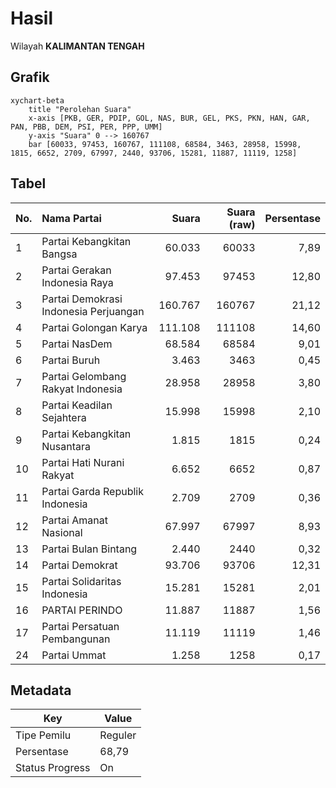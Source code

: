 # Hasil

Wilayah **KALIMANTAN TENGAH**

## Grafik

```mermaid
xychart-beta
    title "Perolehan Suara"
    x-axis [PKB, GER, PDIP, GOL, NAS, BUR, GEL, PKS, PKN, HAN, GAR, PAN, PBB, DEM, PSI, PER, PPP, UMM]
    y-axis "Suara" 0 --> 160767
    bar [60033, 97453, 160767, 111108, 68584, 3463, 28958, 15998, 1815, 6652, 2709, 67997, 2440, 93706, 15281, 11887, 11119, 1258]
```

## Tabel

| No. | Nama Partai                           | Suara   | Suara (raw) | Persentase |
|:--- |:------------------------------------- | -------:| -----------:| ----------:|
| 1   | Partai Kebangkitan Bangsa             | 60.033  | 60033       | 7,89       |
| 2   | Partai Gerakan Indonesia Raya         | 97.453  | 97453       | 12,80      |
| 3   | Partai Demokrasi Indonesia Perjuangan | 160.767 | 160767      | 21,12      |
| 4   | Partai Golongan Karya                 | 111.108 | 111108      | 14,60      |
| 5   | Partai NasDem                         | 68.584  | 68584       | 9,01       |
| 6   | Partai Buruh                          | 3.463   | 3463        | 0,45       |
| 7   | Partai Gelombang Rakyat Indonesia     | 28.958  | 28958       | 3,80       |
| 8   | Partai Keadilan Sejahtera             | 15.998  | 15998       | 2,10       |
| 9   | Partai Kebangkitan Nusantara          | 1.815   | 1815        | 0,24       |
| 10  | Partai Hati Nurani Rakyat             | 6.652   | 6652        | 0,87       |
| 11  | Partai Garda Republik Indonesia       | 2.709   | 2709        | 0,36       |
| 12  | Partai Amanat Nasional                | 67.997  | 67997       | 8,93       |
| 13  | Partai Bulan Bintang                  | 2.440   | 2440        | 0,32       |
| 14  | Partai Demokrat                       | 93.706  | 93706       | 12,31      |
| 15  | Partai Solidaritas Indonesia          | 15.281  | 15281       | 2,01       |
| 16  | PARTAI PERINDO                        | 11.887  | 11887       | 1,56       |
| 17  | Partai Persatuan Pembangunan          | 11.119  | 11119       | 1,46       |
| 24  | Partai Ummat                          | 1.258   | 1258        | 0,17       |


## Metadata

| Key             | Value   |
| --------------- | ------- |
| Tipe Pemilu     | Reguler |
| Persentase      | 68,79   |
| Status Progress | On      |



